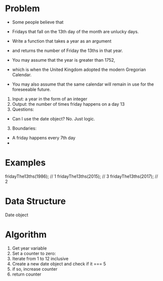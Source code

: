 # Problem

- Some people believe that 
- Fridays that fall on the 13th day of the month are unlucky days. 

- Write a function that takes a year as an argument 
- and returns the number of Friday the 13ths in that year. 
- You may assume that the year is greater than 1752, 
- which is when the United Kingdom adopted the modern Gregorian Calendar. 
- You may also assume that the same calendar will remain in use for the foreseeable future.

1. Input: a year in the form of an integer 
2. Output: the number of times friday happens on a day 13
3. Questions:
  - Can I use the date object? No. Just logic.
3. Boundaries:
  - A friday happens every 7th day 
  - 


# Examples

fridayThe13ths(1986);      // 1
fridayThe13ths(2015);      // 3
fridayThe13ths(2017);      // 2

# Data Structure

Date object 

# Algorithm

1. Get year variable 
2. Set a counter to zero:
3. Iterate from 1 to 12 inclusive 
4. Create a new date object and check if it === 5
5. if so, increase counter 
6. return counter 
